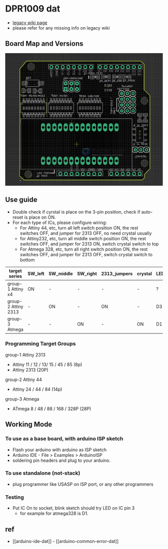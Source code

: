 # DPR1009 dat

- [legacy wiki page](https://w.electrodragon.com/w/AVR_PROG_Shield)
- please refer for any missing info on legacy wiki

## Board Map and Versions

![](2023-11-22-14-55-02.png)

## Use guide

- Double check if cyrstal is place on the 3-pin position, check if auto-reset is place on ON.
- For each type of ICs, please configure wiring:
  - For Attiny 44, etc, turn all left switch position ON, the rest switches OFF, and jumper for 2313 OFF, no need crystal usually
  - for Attiny232, etc, turn all middle switch position ON, the rest switches OFF, and jumper for 2313 ON, switch crystal switch to top
  - For Atmega 328, etc, turn all right switch position ON, the rest switches OFF, and jumper for 2313 OFF, switch crystal switch to bottom

| target series       | SW_left | SW_middle | SW_right | 2313_jumpers | crystal | LED_pin |
| ------------------- | ------- | --------- | -------- | ------------ | ------- | ------- |
| group-1 Attiny x4   | ON      | -         | -        | -            | -       | ?       |
| group-2 Attiny 2313 | -       | ON        | -        | ON           | -       | D3      |
| group-3 Atmega      | -       | -         | ON       | -            | ON      | D1      |

### Programming Target Groups

group-1 Attiny 2313

- Attiny 11 / 12 / 13/ 15 / 45 / 85 (8p)
- Attiny 2313 (20P)

group-2 Attiny 44

- Attiny 24 / 44 / 84 (14p)

group-3 Atmega

- ATmega 8 / 48 / 88 / 168 / 328P (28P)

## Working Mode

### To use as a base board, with arduino ISP sketch

- Flash your arduino with arduino as ISP sketch
- Arduino IDE - File > Examples > ArduinoISP
- soldering pin headers and plug to your arduino.

### To use standalone (not-stack)

- plug programmer like USASP on ISP port, or any other programmers




### Testing

- Put IC On to socket, blink sketch should try LED on IC pin 3
  - for example for atmega328 is D1.

## ref

- [[arduino-ide-dat]] - [[arduino-common-error-dat]]

